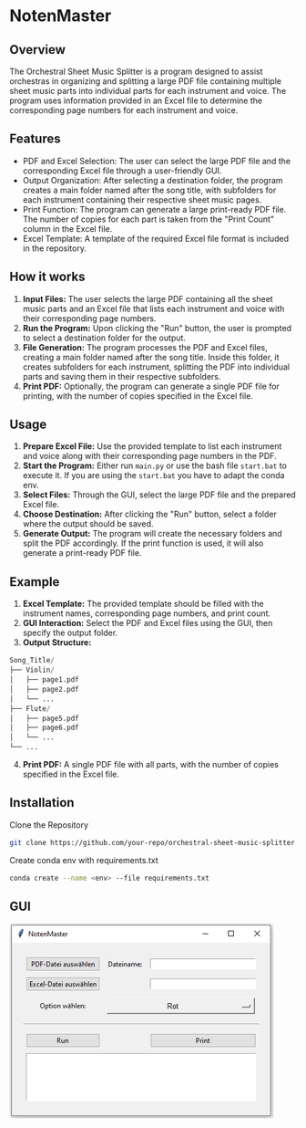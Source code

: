 # NotenMaster

## Overview

The Orchestral Sheet Music Splitter is a program designed to assist orchestras in organizing and splitting a large PDF file containing multiple sheet music parts into individual parts for each instrument and voice. The program uses information provided in an Excel file to determine the corresponding page numbers for each instrument and voice.

## Features
- PDF and Excel Selection: The user can select the large PDF file and the corresponding Excel file through a user-friendly GUI.
- Output Organization: After selecting a destination folder, the program creates a main folder named after the song title, with subfolders for each instrument containing their respective sheet music pages.
- Print Function: The program can generate a large print-ready PDF file. The number of copies for each part is taken from the "Print Count" column in the Excel file.
- Excel Template: A template of the required Excel file format is included in the repository.

## How it works
1. **Input Files:** The user selects the large PDF containing all the sheet music parts and an Excel file that lists each instrument and voice with their corresponding page numbers.
2. **Run the Program:** Upon clicking the "Run" button, the user is prompted to select a destination folder for the output.
3. **File Generation:** The program processes the PDF and Excel files, creating a main folder named after the song title. Inside this folder, it creates subfolders for each instrument, splitting the PDF into individual parts and saving them in their respective subfolders.
4. **Print PDF:** Optionally, the program can generate a single PDF file for printing, with the number of copies specified in the Excel file.

## Usage
1. **Prepare Excel File:** Use the provided template to list each instrument and voice along with their corresponding page numbers in the PDF.
2. **Start the Program:** Either run `main.py` or use the bash file `start.bat` to execute it. If you are using the `start.bat` you have to adapt the conda env.
3. **Select Files:** Through the GUI, select the large PDF file and the prepared Excel file.
4. **Choose Destination:** After clicking the "Run" button, select a folder where the output should be saved.
5. **Generate Output:** The program will create the necessary folders and split the PDF accordingly. If the print function is used, it will also generate a print-ready PDF file.

## Example
1. **Excel Template:** The provided template should be filled with the instrument names, corresponding page numbers, and print count.
2. **GUI Interaction:** Select the PDF and Excel files using the GUI, then specify the output folder.
3. **Output Structure:**
```python
Song_Title/
├── Violin/
│   ├── page1.pdf
│   ├── page2.pdf
│   └── ...
├── Flute/
│   ├── page5.pdf
│   ├── page6.pdf
│   └── ...
└── ...
```
4. **Print PDF:** A single PDF file with all parts, with the number of copies specified in the Excel file.

## Installation
Clone the Repository
```bash
git clone https://github.com/your-repo/orchestral-sheet-music-splitter.git
```

Create conda env with requirements.txt
```bash
conda create --name <env> --file requirements.txt
```
## GUI

![alt text](gui.png)